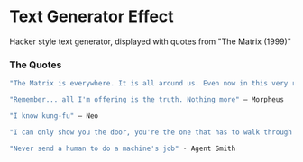 # Text Generator Effect
Hacker style text generator, displayed with quotes from "The Matrix (1999)"


### The Quotes
```javascript
"The Matrix is everywhere. It is all around us. Even now in this very room" – Morpheus

"Remember... all I'm offering is the truth. Nothing more" – Morpheus

"I know kung-fu" – Neo

"I can only show you the door, you're the one that has to walk through it" – Morpheus

"Never send a human to do a machine's job" - Agent Smith
```
